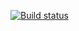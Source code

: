 [![Build status](https://ci.appveyor.com/api/projects/status/oaco7ut9f7oxq2me?svg=true)](https://ci.appveyor.com/project/Tohage/homeworkauto9)
